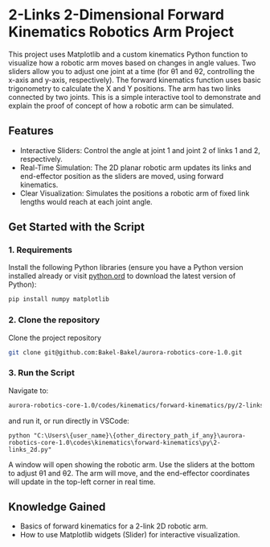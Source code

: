 # 2-Links 2-Dimensional Forward Kinematics Robotics Arm Project
This project uses Matplotlib and a custom kinematics Python function to visualize how a robotic arm moves based on changes in angle values. Two sliders allow you to adjust one joint at a time (for θ1 and θ2, controlling the x-axis and y-axis, respectively).
The forward kinematics function uses basic trigonometry to calculate the X and Y positions. The arm has two links connected by two joints. This is a simple interactive tool to demonstrate and explain the proof of concept of how a robotic arm can be simulated.

## Features
- Interactive Sliders: Control the angle at joint 1 and joint 2 of links 1 and 2, respectively.
- Real-Time Simulation: The 2D planar robotic arm updates its links and end-effector position as the sliders are moved, using forward kinematics.
- Clear Visualization: Simulates the positions a robotic arm of fixed link lengths would reach at each joint angle.

## Get Started with the Script
### 1. Requirements
Install the following Python libraries (ensure you have a Python version installed already or visit [python.ord](https://www.python.org/downloads/) to download the latest version of Python):
```bash
pip install numpy matplotlib
```
### 2. Clone the repository
Clone the project repository
```bash
git clone git@github.com:Bakel-Bakel/aurora-robotics-core-1.0.git
```

### 3. Run the Script
Navigate to:
```bash
aurora-robotics-core-1.0/codes/kinematics/forward-kinematics/py/2-links_2d.py
```
and run it, or run directly in VSCode:
```
python "C:\Users\{user_name}\{other_directory_path_if_any}\aurora-robotics-core-1.0\codes\kinematics\forward-kinematics\py\2-links_2d.py"
```

A window will open showing the robotic arm. Use the sliders at the bottom to adjust θ1 and θ2. The arm will move, and the end-effector coordinates will update in the top-left corner in real time.

## Knowledge Gained
- Basics of forward kinematics for a 2-link 2D robotic arm.
- How to use Matplotlib widgets (Slider) for interactive visualization.
